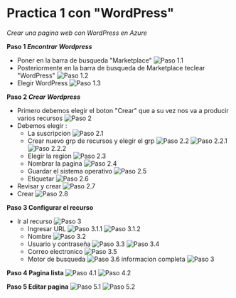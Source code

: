 # Practica 1 con "WordPress"

*Crear una pagina web con WordPress en Azure*

**Paso 1 _Encontrar Wordpress_**
- Poner en la barra de busqueda "Marketplace"
![Paso 1.1](/imagenes/1.png)
- Posteriormente en la barra de busqueda de Marketplace teclear "WordPress"
![Paso 1.2](/imagenes/2.png)
- Elegir WordPress
![Paso 1.3](/imagenes/3.png)

**Paso 2 _Crear Wordpress_**
- Primero debemos elegir el boton "Crear" que a su vez nos va a producir varios recursos
![Paso 2](/imagenes/4.png)
- Debemos elegir :
    - La suscripcion
    ![Paso 2.1](/imagenes/5_1.png)
    - Crear nuevo grp de recursos y elegir el grp
    ![Paso 2.2](/imagenes/5_2.png)
    ![Paso 2.2.1](/imagenes/5_2_1.png)
    ![Paso 2.2.2](/imagenes/5_2_2.png)
    - Elegir la region
    ![Paso 2.3](/imagenes/5_3.png)
    - Nombrar la pagina
    ![Paso 2.4](/imagenes/5_4.png)
    - Guardar el sistema operativo
    ![Paso 2.5](/imagenes/5_5.png)
    - Etiquetar
    ![Paso 2.6](/imagenes/6.png)
- Revisar y crear
    ![Paso 2.7](/imagenes/7.png)
- Crear 
    ![Paso 2.8](/imagenes/8.png)

**Paso 3 Configurar el recurso**
- Ir al recurso
![Paso 3](/imagenes/9_1.png)
    - Ingresar URL
    ![Paso 3.1.1](/imagenes/9_2.png)
    ![Paso 3.1.2](/imagenes/9_2_2.png)
    - Nombre
    ![Paso 3.2](/imagenes/9_3.png)
    - Usuario y contraseña
    ![Paso 3.3](/imagenes/9_4.png)
    ![Paso 3.4](/imagenes/9_5.png)
    - Correo electronico
    ![Paso 3.5](/imagenes/9_6.png)
    - Motor de busqueda
    ![Paso 3.6](/imagenes/9_7.png)
    informacion completa
    ![Paso 3](/imagenes/9.png)

**Paso 4 Pagina lista**
![Paso 4.1](/imagenes/10.png)
![Paso 4.2](/imagenes/11.png)

**Paso 5 Editar pagina**
![Paso 5.1](/imagenes/Administrar.png)
![Paso 5.2](/imagenes/Administrar2.png)




